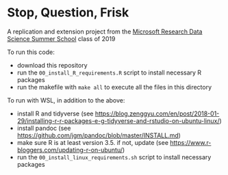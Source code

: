 # Stop, Question, Frisk

A replication and extension project from the [Microsoft Research Data Science Summer School](https://www.microsoft.com/en-us/research/academic-program/data-science-summer-school/) class of 2019


To run this code:
- download this repository
- run the ```00_install_R_requirements.R``` script to install necessary R packages
- run the makefile with ```make all``` to execute all the files in this directory

To run with WSL, in addition to the above:
- install R and tidyverse (see https://blog.zenggyu.com/en/post/2018-01-29/installing-r-r-packages-e-g-tidyverse-and-rstudio-on-ubuntu-linux/)
- install pandoc (see https://github.com/jgm/pandoc/blob/master/INSTALL.md)
- make sure R is at least version 3.5. if not, update (see https://www.r-bloggers.com/updating-r-on-ubuntu/)
- run the ```00_install_linux_requirements.sh``` script to install necessary packages
